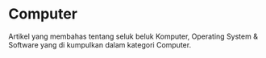 # Computer

Artikel yang membahas tentang seluk beluk Komputer, Operating System & Software yang di kumpulkan dalam kategori Computer.